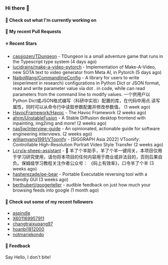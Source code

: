 ### Hi there 👋

#### 👷 Check out what I'm currently working on

#### 🔨 My recent Pull Requests


#### ⭐ Recent Stars

- [cassiozen/TDungeon](https://github.com/cassiozen/TDungeon) - TDungeon is a small adventure game that runs in the Typescript type system (4 days ago)
- [lucidrains/make-a-video-pytorch](https://github.com/lucidrains/make-a-video-pytorch) - Implementation of Make-A-Video, new SOTA text to video generator from Meta AI, in Pytorch (5 days ago)
- [NaiboWang/CommandlineConfig](https://github.com/NaiboWang/CommandlineConfig) - A library for users to write (experiment in research) configurations in Python Dict or JSON format, read and write parameter value via dot . in code, while can read parameters from the command line to modify values. 一个供用户以Python Dict或JSON格式编写（科研中实验）配置的库，在代码中用点.读写属性，同时可以从命令行中读取参数配置并修改参数值。 (1 week ago)
- [HavocFramework/Havoc](https://github.com/HavocFramework/Havoc) - The Havoc Framework (2 weeks ago)
- [ahrm/UnstableFusion](https://github.com/ahrm/UnstableFusion) - A Stable Diffusion desktop frontend with inpainting, img2img and more! (2 weeks ago)
- [nas5w/interview-guide](https://github.com/nas5w/interview-guide) - An opinionated, actionable guide for software engineering interviews. (2 weeks ago)
- [williamyang1991/VToonify](https://github.com/williamyang1991/VToonify) - [SIGGRAPH Asia 2022] VToonify: Controllable High-Resolution Portrait Video Style Transfer (2 weeks ago)
- [Lcry/a-sheep-assistant](https://github.com/Lcry/a-sheep-assistant) - 🐑 羊了个羊助手，羊了个羊一键闯关，本项目仅用于学习研究使用，请勿将本项目的任何内容用于商业或非法目的，否则后果自负。保姆级学习教程关注作者公众号： 《码上有效率》，口令羊了个羊 (3 weeks ago)
- [hasherezade/pe-bear](https://github.com/hasherezade/pe-bear) - Portable Executable reversing tool with a friendly GUI  (3 weeks ago)
- [berthubert/googerteller](https://github.com/berthubert/googerteller) - audible feedback on just how much your browsing feeds into google (1 month ago)

#### 👯 Check out some of my recent followers

- [aspindle](https://github.com/aspindle)
- [X601169957911](https://github.com/X601169957911)
- [changtraixuqang97](https://github.com/changtraixuqang97)
- [hoanbi1812000](https://github.com/hoanbi1812000)
- [notmariekondo](https://github.com/notmariekondo)

#### 💬 Feedback

Say Hello, I don't bite!